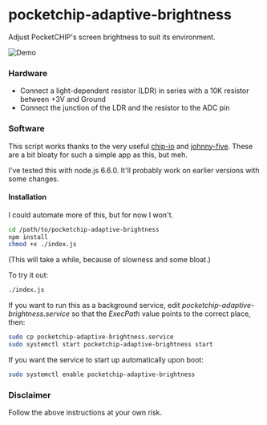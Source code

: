 # pocketchip-adaptive-brightness
Adjust PocketCHIP's screen brightness to suit its environment.

![Demo](https://bbs.electronicchicken.com/temp/pocketchip-adaptive-brightness.gif)

### Hardware

- Connect a light-dependent resistor (LDR) in series with a 10K resistor between +3V and Ground
- Connect the junction of the LDR and the resistor to the ADC pin

### Software

This script works thanks to the very useful [chip-io](https://github.com/sandeepmistry/node-chip-io) and [johnny-five](https://github.com/rwaldron/johnny-five).  These are a bit bloaty for such a simple app as this, but meh.

I've tested this with node.js 6.6.0.  It'll probably work on earlier versions with some changes.

#### Installation

I could automate more of this, but for now I won't.

```sh
cd /path/to/pocketchip-adaptive-brightness
npm install
chmod +x ./index.js
```

(This will take a while, because of slowness and some bloat.)

To try it out:

```sh
./index.js
```

If you want to run this as a background service, edit *pocketchip-adaptive-brightness.service* so that the *ExecPath* value points to the correct place, then:

```sh
sudo cp pocketchip-adaptive-brightness.service
sudo systemctl start pocketchip-adaptive-brightness start
```

If you want the service to start up automatically upon boot:

```sh
sudo systemctl enable pocketchip-adaptive-brightness
```

### Disclaimer

Follow the above instructions at your own risk.